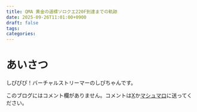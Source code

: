```yaml
---
title: QMA 黄金の道標ソロクエ220F到達までの軌跡
date: 2025-09-26T11:01:00+0900
draft: false
tags:
categories:
---
```

# あいさつ

しぴぴぴ！バーチャルストリーマーのしぴちゃんです。



このブログにはコメント欄がありません。コメントは[X](https://x.com/CPPP_CPchan)か[マシュマロ](https://marshmallow-qa.com/qeesq0ftfry6tne)に送ってください。